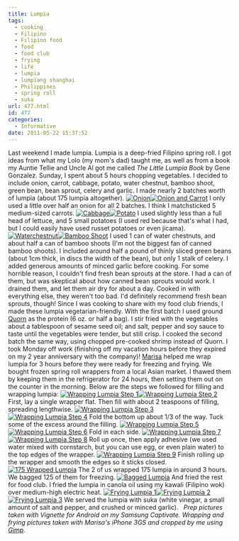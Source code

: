 ```yaml
---
title: Lumpia
tags:
  - cooking
  - Filipino
  - Filipino food
  - food
  - food club
  - frying
  - life
  - lumpia
  - lumpiang shanghai
  - Philippines
  - spring roll
  - suka
url: 477.html
id: 477
categories:
  - Informative
date: 2011-05-22 15:37:52
---
```


Last weekend I made lumpia. Lumpia is a deep-fried Filipino spring roll. I got ideas from what my Lolo (my mom's dad) taught me, as well as from a book my Auntie Tellie and Uncle Al got me called _The Little Lumpia Book_ by Gene Gonzalez. Sunday, I spent about 5 hours chopping vegetables. I decided to include onion, carrot, cabbage, potato, water chestnut, bamboo shoot, green bean, bean sprout, celery and garlic. I made nearly 2 batches worth of lumpia (about 175 lumpia altogether). [![](http://farm3.static.flickr.com/2200/5728419749_21b8d84c56_m.jpg "Onion")](http://www.flickr.com/photos/bubem/5728419749/in/photostream)[![](http://farm3.static.flickr.com/2229/5728972232_8d1c7ac905_m.jpg "Onion and Carrot")](http://www.flickr.com/photos/bubem/5728972232/in/photostream) I only used a little over half an onion for all 2 batches. I think I matchsticked 5 medium-sized carrots. [![](http://farm4.static.flickr.com/3105/5728969120_9b370dbeff_m.jpg "Cabbage")](http://www.flickr.com/photos/bubem/5728969120/)[![](http://farm6.static.flickr.com/5181/5728973670_c5d8365a5b_m.jpg "Potato")](http://www.flickr.com/photos/bubem/5728973670/) I used slightly less than a full head of lettuce, and 5 small potatoes (I used red because that's what I had, but I could easily have used russet potatoes or even jicama). [![](http://farm6.static.flickr.com/5146/5728424433_258bd4b681_m.jpg "Waterchestnut")](http://www.flickr.com/photos/bubem/5728424433/)[![](http://farm6.static.flickr.com/5307/5728425877_9940080670_m.jpg "Bamboo Shoot")](http://www.flickr.com/photos/bubem/5728425877/) I used 1 can of water chestnuts, and about half a can of bamboo shoots (I'm not the biggest fan of canned bamboo shoots). I included around half a pound of thinly sliced green beans (about 1cm thick, in discs the width of the bean), but only 1 stalk of celery. I added generous amounts of minced garlic before cooking. For some horrible reason, I couldn't find fresh bean sprouts at the store. I had a can of them, but was skeptical about how canned bean sprouts would work. I drained them, and let them air dry for about a day. Cooked in with everything else, they weren't too bad. I'd definitely recommend fresh bean sprouts, though! Since I was cooking to share with my food club friends, I made these lumpia vegetarian-friendly. With the first batch I used ground [Quorn](http://www.quorn.us/Home/) as the protein (6 oz. or half a bag). I stir fried with the vegetables about a tablespoon of sesame seed oil; and salt, pepper and soy sauce to taste until the vegetables were tender, but still crisp. I cooked the second batch the same way, using chopped pre-cooked shrimp instead of Quorn. I took Monday off work (finishing off my vacation hours before they expired on my 2 year anniversary with the company)! [Marisa](http://takentogether.tumblr.com/) helped me wrap lumpia for 3 hours before they were ready for freezing and frying. We bought frozen spring roll wrappers from a local Asian market. I thawed them by keeping them in the refrigerator for 24 hours, then setting them out on the counter in the morning. Below are the steps we followed for filling and wrapping lumpia: [![](http://farm6.static.flickr.com/5190/5728406841_d618fc930e_m.jpg "Wrapping Lumpia Step 1")](http://www.flickr.com/photos/bubem/5728406841/in/photostream)[![](http://farm6.static.flickr.com/5210/5728407365_7b75a33383_m.jpg "Wrapping Lumpia Step 2")](http://www.flickr.com/photos/bubem/5728407365/in/photostream) First, lay a single wrapper flat. Then fill with about 2 teaspoons of filling, spreading lengthwise. [![](http://farm4.static.flickr.com/3569/5728407629_14d9201ea4_m.jpg "Wrapping Lumpia Step 3")](http://www.flickr.com/photos/bubem/5728407629/in/photostream)[![](http://farm6.static.flickr.com/5125/5728958440_8a1224c609_m.jpg "Wrapping Lumpia Step 4")](http://www.flickr.com/photos/bubem/5728958440/in/photostream) Fold the bottom up about 1/3 of the way. Tuck some of the excess around the filling. [![](http://farm6.static.flickr.com/5090/5728408269_2d0d55ded2_m.jpg "Wrapping Lumpia Step 5")](http://www.flickr.com/photos/bubem/5728408269/in/photostream)[![](http://farm6.static.flickr.com/5190/5728958994_29c07a9555_m.jpg "Wrapping Lumpia Step 6")](http://www.flickr.com/photos/bubem/5728958994/in/photostream) Fold in each side. [![](http://farm6.static.flickr.com/5104/5728408687_d6cd458243_m.jpg "Wrapping Lumpia Step 7")](http://www.flickr.com/photos/bubem/5728408687/in/photostream)[![](http://farm6.static.flickr.com/5265/5728960170_05bf8088fb_m.jpg "Wrapping Lumpia Step 8")](http://www.flickr.com/photos/bubem/5728960170/in/photostream) Roll up once, then apply adhesive (we used water mixed with cornstarch, but you can use egg, or even plain water) to the top edges of the wrapper. [![](http://farm3.static.flickr.com/2413/5728409859_fae47f2d6e_m.jpg "Wrapping Lumpia Step 9")](http://www.flickr.com/photos/bubem/5728409859/in/photostream) Finish rolling up the wrapper and smooth the edges so it sticks closed. [![](http://farm4.static.flickr.com/3655/5728410957_2f0fafcc91.jpg "175 Wrapped Lumpia")](http://www.flickr.com/photos/bubem/5728410957/in/photostream) The 2 of us wrapped 175 lumpia in around 3 hours. We bagged 125 of them for freezing. [![](http://farm3.static.flickr.com/2422/5728412263_781de09db0.jpg "Bagged Lumpia")](http://www.flickr.com/photos/bubem/5728412263/in/photostream) And fried the rest for food club. I fried the lumpia in canola oil using my kawali (Filipino wok) over medium-high electric heat. [![](http://farm4.static.flickr.com/3175/5728413953_f3915efba6_m.jpg "Frying Lumpia 1")](http://www.flickr.com/photos/bubem/5728413953/in/photostream)[![](http://farm6.static.flickr.com/5123/5728415867_02b4b2a51b_m.jpg "Frying Lumpia 2")](http://www.flickr.com/photos/bubem/5728415867/in/photostream) [![](http://farm6.static.flickr.com/5067/5728967750_b90a427c8a_m.jpg "Frying Lumpia 3")](http://www.flickr.com/photos/bubem/5728967750/in/photostream) We served the lumpia with suka (white vinegar, a small amount of salt and pepper, and crushed or minced garlic).   _Prep pictures taken with Vignette for Android on my Samsung Captivate. Wrapping and frying pictures taken with Marisa's iPhone 3GS and cropped by me using [Gimp](http://www.gimp.org/)._